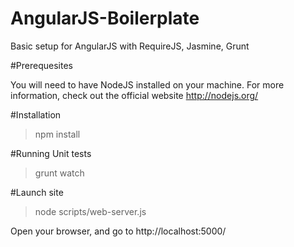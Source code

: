AngularJS-Boilerplate
=====================

Basic setup for AngularJS with RequireJS, Jasmine, Grunt

#Prerequesites

You will need to have NodeJS installed on your machine. For more information, check out the official website http://nodejs.org/

#Installation

> npm install

#Running Unit tests

> grunt watch

#Launch site

> node scripts/web-server.js

Open your browser, and go to http://localhost:5000/